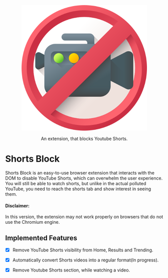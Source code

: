 <div align="center">

<img src="icons/img.png" width="400"/>

An extension, that blocks Youtube Shorts.
</div>

# Shorts Block

Shorts Block is an easy-to-use browser extension that interacts with the DOM to disable YouTube Shorts, which can overwhelm the user experience.
You will still be able to watch shorts, but unlike in the actual polluted YouTube, you need to reach the shorts tab and show interest in seeing them.

#### Disclaimer:
In this version, the extension may not work properly on browsers that do not use the Chromium engine.

## Implemented Features

- [X] Remove YouTube Shorts visibility from Home, Results and Trending.

- [X] Automatically convert Shorts videos into a regular format(In progress).

- [X] Remove Youtube Shorts section, while watching a video.


